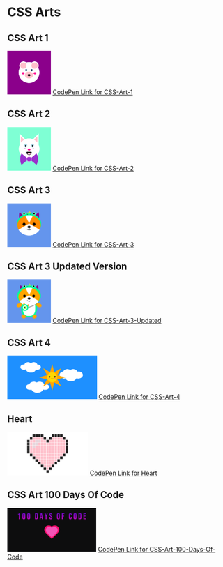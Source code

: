 # CSS Arts

## CSS Art 1
<img src="/images/1.png" width=100px height=100px> [CodePen Link for CSS-Art-1](https://codepen.io/S4ch1/full/BadpwRa)

## CSS Art 2
<img src="/images/2.png" width=100px height=100px> [CodePen Link for CSS-Art-2](https://codepen.io/S4ch1/full/VwzpQQE)

## CSS Art 3
<img src="/images/3.png" width=100px height=100px> [CodePen Link for CSS-Art-3](https://codepen.io/S4ch1/full/yLobbQa)

## CSS Art 3 Updated Version
<img src="/images/CSS-Art3-Full.png" width=100px height=100px> [CodePen Link for CSS-Art-3-Updated](https://codepen.io/S4ch1/full/JjyJRpj)

## CSS Art 4
<img src="/images/4.png" width=auto height=100px> [CodePen Link for CSS-Art-4](https://codepen.io/S4ch1/full/LYjywzV)

## Heart
<img src="/images/Heart.png" width=auto height=100px> [CodePen Link for Heart](https://codepen.io/S4ch1/full/XWeEVrg)

## CSS  Art 100 Days Of Code
<img src="/images/hdc.png" width=auto height=100px> [CodePen Link for CSS-Art-100-Days-Of-Code](https://codepen.io/S4ch1/full/ExwEKgz)

